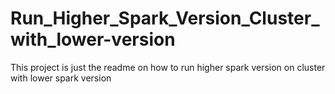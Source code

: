 # Run_Higher_Spark_Version_Cluster_with_lower-version
This project is just the readme on how to run higher spark version on cluster with lower spark version
